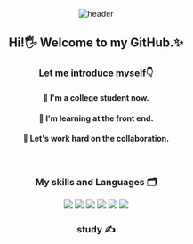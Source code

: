 <div align = "center">

   ![header](https://capsule-render.vercel.app/api?type=cylinder&color=e8c8d5&height=100&section=header&text=Sehi02&fontColor=ffffff&fontSize=70&animation=fadeIn&fontAlignY=55)
 

 ## Hi!🖐️ Welcome to my GitHub.✨
### Let me introduce myself👇
#### 🔭 I'm a college student now.
#### 🌱 I'm learning at the front end.
#### 👯 Let's work hard on the collaboration.
  </br>

### My skills and Languages 🗂️
  
  
<img src="https://img.shields.io/badge/JavaScript-F7DF1E?style=flat&logo=javascript&logoColor=white"/> <img src="https://img.shields.io/badge/CSS3-1572B6?style=flat&logo=css3&logoColor=white"/> <img src="https://img.shields.io/badge/HTML5-E34F26?style=flat&logo=html5&logoColor=white"/> <img src="https://img.shields.io/badge/React-61DAFB?style=flat&logo=react&logoColor=white"/> <img src="https://img.shields.io/badge/Python-3776AB?style=flat&logo=python&logoColor=white"/> <img src="https://img.shields.io/badge/C-A8B9CC?style=flat&logo=c&logoColor=white"/>

### study ✍️


</div>


